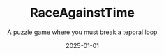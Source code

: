 ---
title: "RaceAgainstTime"
project-type: personal
subtitle: "A puzzle game where you must break a teporal loop"
modal-id: 4
date: 2025-01-01
img: RaceAgainstTime.png
modal-bg-color: "#001886"        # Colore di sfondo del popup 
modal-text-color: "#ffffff"      # Colore del testo 
alt: "Screenshot del platform 2D"
video-embed: "" # Opzionale/Da fare

description: > # L'uso di > permette di scrivere su più righe
  COMING SOON
  
  You wake up alone on a spaceship. It's quiet, too quiet.
  Something feels wrong… and then, suddenly, everything resets.

  You're trapped in a temporal loop: every 8 minutes, time rewinds. The ship returns to its original state. Everyone and everything forgets,
  except you.

  Your only way out? A mysterious code.
  But here's the twist: the code is scattered across different rooms, hidden in fragments, buried in timelines you’ll have to revisit. Again and again.

  Explore, observe, and adapt.
  Each loop gives you one more piece of the puzzle, one more chance to uncover what happened, and why you're caught in this bizarre cycle.

  This is sci-fi with a twist of time travel, mystery, and just enough chaos to keep things interesting. 

role:
  - Game & Level Designer
tags:
  - Unity engine

project-date: "2025 - Coming soon"
---
